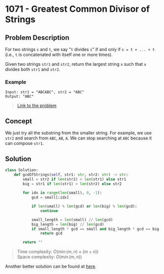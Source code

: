 # 1071 - Greatest Common Divisor of Strings

## Problem Description

For two strings `s` and `t`, we say "`t` divides `s`" if and only if `s = t + ... + t` (i.e., `t` is concatenated with itself one or more times).

Given two strings `str1` and `str2`, return the largest string `x` such that `x` divides both `str1` and `str2`.

### Example

```text
Input: str1 = "ABCABC", str2 = "ABC"
Output: "ABC"
```

> [Link to the problem](https://leetcode.com/problems/greatest-common-divisor-of-strings/)

## Concept

We just try all the substring from the smaller string. For example, we use `str2` and search from `ABC`, `AB`, `A`. We can stop searching at `ABC` because it can compose `str1`.

## Solution

```python
class Solution:
    def gcdOfStrings(self, str1: str, str2: str) -> str:
        small = str2 if len(str2) < len(str1) else str1
        big = str1 if len(str1) > len(str2) else str2
        
        for idx in range(len(small), 0, -1):
            gcd = small[:idx]

            if len(small) % len(gcd) or len(big) % len(gcd):
                continue

            small_length = len(small) // len(gcd)
            big_length = len(big) // len(gcd)
            if small_length * gcd == small and big_length * gcd == big:
                return gcd

        return ""
```

> Time complexity: $O(\min(m, n) \times (m + n))$ \
> Space complexity: $O(\min(m, n))$

Another better solution can be found at [here](https://leetcode.com/problems/greatest-common-divisor-of-strings/solutions/3024822/greatest-common-divisor-of-strings/).
